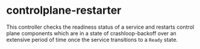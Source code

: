 # controlplane-restarter
This controller checks the readiness status of a service and restarts control plane components which are in a state of crashloop-backoff over an extensive period of time once the service transitions to a `Ready` state.
